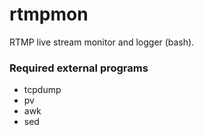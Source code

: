 # rtmpmon

RTMP live stream monitor and logger (bash).

### Required external programs
* tcpdump
* pv
* awk
* sed

